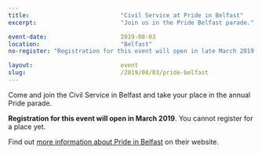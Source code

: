 ```yaml
---
title:  						"Civil Service at Pride in Belfast"
excerpt:	  					"Join us in the Pride Belfast parade."

event-date:	 					2019-08-03
location: 						"Belfast"
no-register: "Registration for this event will open in late March 2019."

layout: 						event
slug:							/2019/08/03/pride-belfast
---
```


Come and join the Civil Service in Belfast and take your place in the annual Pride parade.

**Registration for this event will open in March 2019**. You cannot register for a place yet.

Find out [more information about Pride in Belfast](http://www.belfastpride.com) on their website.